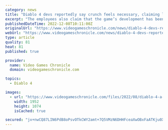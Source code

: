 ```yaml
---
category: news
title: "Diablo 4 devs reportedly say crunch feels necessary, claiming lengthy mismanagement"
excerpt: "The employees also claim that the game’s development has been affected by gross mismanagement throughout the past five years. Diablo 4 has reportedly seen numerous delays throughout development, with ..."
publishedDateTime: 2022-12-08T10:11:00Z
originalUrl: "https://www.videogameschronicle.com/news/diablo-4-devs-reportedly-say-crunch-feels-necessary-claiming-lengthy-mismanagement/"
webUrl: "https://www.videogameschronicle.com/news/diablo-4-devs-reportedly-say-crunch-feels-necessary-claiming-lengthy-mismanagement/"
type: article
quality: 81
heat: 81
published: true

provider:
  name: Video Games Chronicle
  domain: videogameschronicle.com

topics:
  - Diablo 4

images:
  - url: "https://www.videogameschronicle.com/files/2022/08/diablo-4-a-1.jpg"
    width: 1952
    height: 1074
    isCached: true

secured: "jx+nwCQ87LIN6PdB8oPsvOTkCWY2amt+7Q5VMzN6DHHFceaXwOBxFaATKju0XkU3YsRKrTt1jjLSU65Bot+vzujm09P0zvzOY3vlqJqza5HrLXzKLfLESZoSDlE1O3JJaHKl2Tco/r7of2l5XLR/sIFvoXURqKGmxXVsJcrzDCdrzwCT9dMVbn7/8JHNqIGpoukyUl5EgEv5o66+iVKJPNkzxRu8qGFE0hfT+IZ8psAwjhT355uLkjGG0Ggk/966QGLLi1Qd96yjym0RElJVK4SI7uJNIFl7L362PWTNNJc88R9MU0r38JZV0yaLkq6BbyEkDFDxy9hKBYAk8RBcEfO82LGefNd1qa4ngEFHk84=;DbY0r1X7KDp00eBDjKi8bA=="
---
```


